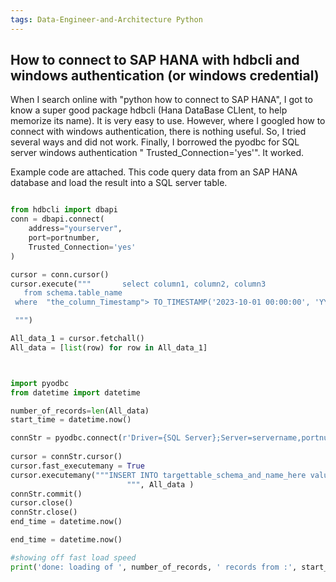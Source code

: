 ```yaml
---
tags: Data-Engineer-and-Architecture Python
---
```


## How to connect to SAP HANA with hdbcli and windows authentication  (or windows credential)

When I search online with "python how to connect to SAP HANA", I got to know a super good package hdbcli   (Hana DataBase CLIent, to help memorize its name). It is very easy to use.
However, where I googled how to connect with windows authentication, there is nothing useful. So, I tried several ways and did not work. Finally, I borrowed the pyodbc for SQL server windows authentication " Trusted_Connection='yes'". It worked.

Example code are attached. This code query data from an SAP HANA database and load the result into a SQL server table.

```python

from hdbcli import dbapi
conn = dbapi.connect(
    address="yourserver", 
    port=portnumber, 
    Trusted_Connection='yes'
)

cursor = conn.cursor()
cursor.execute("""       select column1, column2, column3
   from schema.table_name
 where  "the_column_Timestamp"> TO_TIMESTAMP('2023-10-01 00:00:00', 'YYYY-MM-DD HH24:MI:SS')

 """)

All_data_1 = cursor.fetchall()
All_data = [list(row) for row in All_data_1]



import pyodbc
from datetime import datetime

number_of_records=len(All_data)
start_time = datetime.now()

connStr = pyodbc.connect(r'Driver={SQL Server};Server=servername,portnumber;Database=databasename;Trusted_Connection=yes;')
     
cursor = connStr.cursor()
cursor.fast_executemany = True
cursor.executemany("""INSERT INTO targettable_schema_and_name_here values(?,?,?)
                          """, All_data )
connStr.commit()
cursor.close()
connStr.close()
end_time = datetime.now()

end_time = datetime.now()

#showing off fast load speed
print('done: loading of ', number_of_records, ' records from :', start_time, '   to    ', end_time)


```
